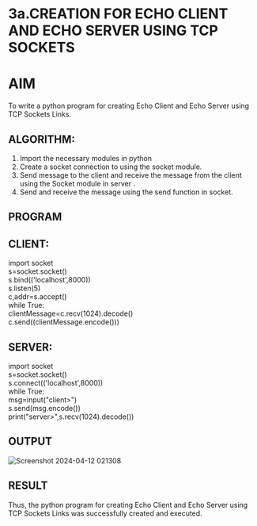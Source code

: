 # 3a.CREATION FOR ECHO CLIENT AND ECHO SERVER USING TCP SOCKETS
# AIM
To write a python program for creating Echo Client and Echo Server using TCP
Sockets Links.
## ALGORITHM:
1. Import the necessary modules in python
2. Create a socket connection to using the socket module.
3. Send message to the client and receive the message from the client using the Socket module in
 server .
4. Send and receive the message using the send function in socket.
## PROGRAM
## CLIENT:

import socket    
s=socket.socket()    
s.bind(('localhost',8000))   
s.listen(5)   
c,addr=s.accept()   
while True:    
    clientMessage=c.recv(1024).decode()   
    c.send((clientMessage.encode()))

## SERVER:

 import socket    
s=socket.socket()   
s.connect(('localhost',8000))   
while True:    
    msg=input("client>")    
    s.send(msg.encode())    
    print("server>",s.recv(1024).decode())

## OUTPUT
![Screenshot 2024-04-12 021308](https://github.com/saxxxxxxx/3a.Sockets_Creation_for_Echo_Client_and_Echo_Server/assets/154911090/0cb9b183-ea5f-4e35-9544-e756bac6262a)

## RESULT
Thus, the python program for creating Echo Client and Echo Server using TCP Sockets Links 
was successfully created and executed.
